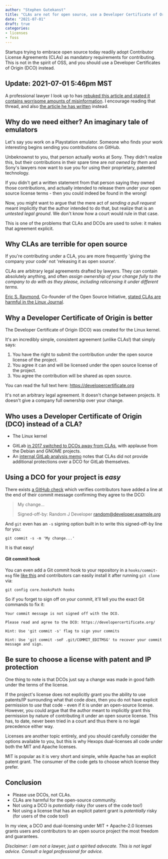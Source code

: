 ```yaml
---
author: "Stephen Gutekanst"
title: "CLAs are not for open source, use a Developer Certificate of Origin"
date: "2021-07-01"
draft: true
categories:
- licenses
- foss
---
```


Startups trying to embrace open source today readily adopt Contributor License Agreements (CLAs) as mandatory requirements for contributing. This is not in the spirit of OSS, and you should use a Developer Certificates of Origin (DCO) instead.

## Update: 2021-07-01 5:46pm MST

A professional lawyer I look up to has [rebuked this article and stated it contains worrisome amounts of misinformation](https://lobste.rs/s/lvmb5i/clas_are_not_for_open_source_use_developer#c_n2k3zd). I encourage reading that thread, and also [the article he has written](https://writing.kemitchell.com/2018/01/06/CLAs-Are-Not-a-Sham.html) instead.

## Why do we need either? An imaginary tale of emulators

Let's say you work on a Playstation emulator. Someone who finds your work interesting begins sending you contributions on GitHub.

Unbeknownst to you, that person actually works at Sony. They didn't realize this, but their contributions in their spare time are _not owned by them_ and Sony's lawyers now want to sue you for using their proprietary, patented technology.

If you didn't get a written statement from that person saying they owned those contributions, and actually intended to release them under your open source license terms - then you could indeed be found in the wrong!

Now, you might want to argue that the mere act of _sending a pull request_ meant implicitly that the author intended to do that, but realize that is an _untested legal ground_. We don't know how a court would rule in that case.

This is one of the problems that CLAs and DCOs are used to solve: it makes that agreement explicit.

## Why CLAs are terrible for open source

If you're contributing under a CLA, you are more frequently 'giving the company your code' not 'releasing it as open source'.

CLAs are arbitrary legal agreements drafted by lawyers. They can contain absolutely anything, and often _assign ownership of your change fully to the company to do with as they please, including relicensing it under different terms._

[Eric S. Raymond](https://en.wikipedia.org/wiki/Eric_S._Raymond), Co-founder of the Open Source Initiative, [stated CLAs are harmful in the Linux Journal](https://www.linuxjournal.com/content/contributor-agreements-considered-harmful).

## Why a Developer Certificate of Origin is better

The Developer Certificate of Origin (DCO) was created for the Linux kernel.

It's an incredibly simple, consistent agreement (unlike CLAs!) that simply says:

1. You have the right to submit the contribution under the open source license of the project.
2. You agree it can and will be licensed under the open source license of the project.
3. You agree the contribution will be shared as open source.

You can read the full text here: https://developercertificate.org

It's not an arbitrary legal agreement. It doesn't change between projects. It doesn't give a company full ownership over your change.

## Who uses a Developer Certificate of Origin (DCO) instead of a CLA?

* The Linux kernel
- GitLab [in 2017 switched to DCOs away from CLAs](https://about.gitlab.com/blog/2017/11/01/gitlab-switches-to-dco-license/), with applause from the Debian and GNOME projects.
- An [internal GitLab analysis memo](https://docs.google.com/document/d/1zpjDzL7yhGBZz3_7jCjWLfRQ1Jryg1mlIVmG8y6B1_Q/edit) notes that CLAs did not provide additional protections over a DCO for GitLab themselves.

## Using a DCO for your project is _easy_

There exists [a GitHub check](https://probot.github.io/apps/dco/) which verifies contributors have added a line at the end of their commit message confirming they agree to the DCO:

> My change...
>
> Signed-off-by: Random J Developer <random@developer.example.org>

And `git` even has an `-s` signing option built in to write this signed-off-by line for you:

```
git commit -s -m 'My change...'
```

It is that easy!

#### Git commit hook

You can even add a Git commit hook to your repository in a `hooks/commit-msg` file [like this](https://raw.githubusercontent.com/hexops/ztemplate/main/hooks/commit-msg) and contributors can easily install it after running `git clone` via:

```
git config core.hooksPath hooks
```

So if you forget to sign off on your commit, it'll tell you the exact Git commands to fix it:

```
Your commit message is not signed off with the DCO.

Please read and agree to the DCO: https://developercertificate.org/

Hint: Use 'git commit -s' flag to sign your commits

Hint: Use 'git commit -seF .git/COMMIT_EDITMSG' to recover your commit message and sign.
```

## Be sure to choose a license with patent and IP protection

One thing to note is that DCOs just say a change was made in good faith under the terms of the license.

If the project's license does not explicitly grant you the ability to use patents/IP surrounding what that code _does_, then you do not have explicit permission to _use_ that code - even if it is under an open-source license. However, you could argue that the author meant to implicitly grant this permission by nature of contributing it under an open source license. This has, to date, never been tried in a court and thus there is no legal precedence either way.

Licenses are another topic entirely, and you should carefully consider the options available to you, but this is why Hexops dual-licenses all code under both the MIT and Apache licenses.

MIT is popular as it is very short and simple, while Apache has an explicit patent grant. The consumer of the code gets to choose which license they prefer.

## Conclusion

- Please use DCOs, not CLAs.
- CLAs are harmful for the open-source community.
- Not using a DCO is _potentially_ risky (for users of the code too!)
- Not using a license that has an explicit patent grant is _potentially_ risky (for users of the code too!)

In my view, a DCO and dual-licensing under MIT + Apache-2.0 licenses grants users and contributors to an open source project the most freedom and guarantees.

_Disclaimer: I am not a lawyer, just a spirited advocate. This is not legal advice. Consult a legal professional for advice._
